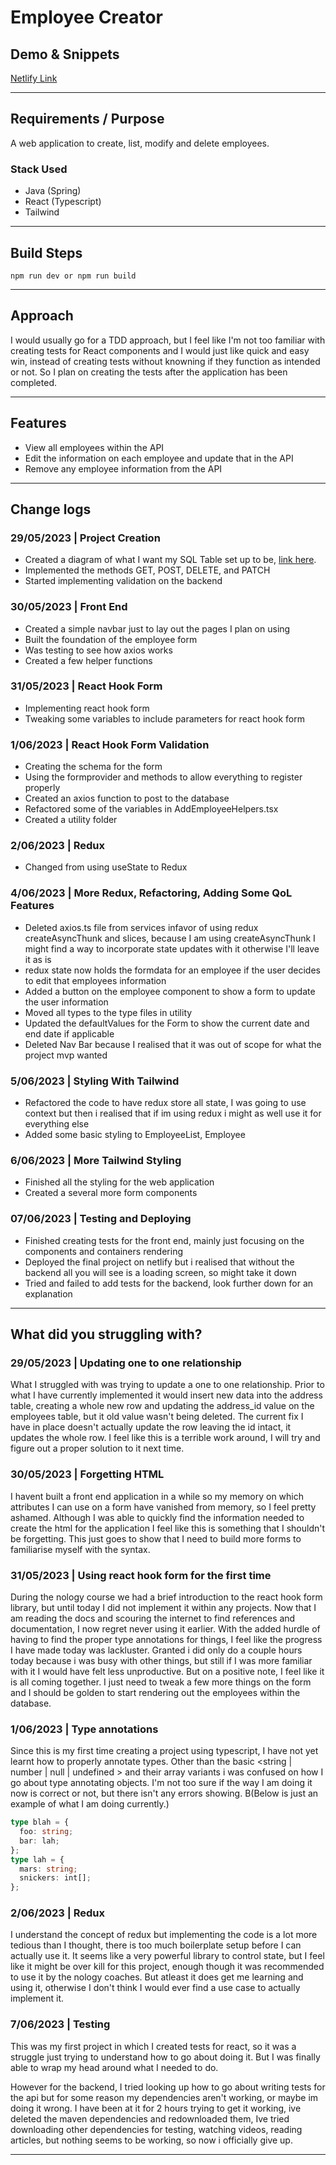 # Employee Creator

## Demo & Snippets

[Netlify Link](https://friendly-yeot-5eb8d5.netlify.app/)

---

## Requirements / Purpose

A web application to create, list, modify and delete employees.

### Stack Used

- Java (Spring)
- React (Typescript)
- Tailwind

---

## Build Steps

```gitBash
npm run dev or npm run build
```

---

## Approach

I would usually go for a TDD approach, but I feel like I'm not too familiar with creating tests for React components and I would just like quick and easy win, instead of creating tests without knowning if they function as intended or not. So I plan on creating the tests after the application has been completed.

---

## Features

- View all employees within the API
- Edit the information on each employee and update that in the API
- Remove any employee information from the API

---

<!-- ## Known issues

- Remaining bugs, things that have been left unfixed
- Features that are buggy / flimsy

---

## Future Goals

- What are the immediate features you'd add given more time

--- -->

## Change logs

### 29/05/2023 | Project Creation

- Created a diagram of what I want my SQL Table set up to be, [link here](https://dbdiagram.io/d/647404f07764f72fcfff053f).
- Implemented the methods GET, POST, DELETE, and PATCH
- Started implementing validation on the backend

### 30/05/2023 | Front End

- Created a simple navbar just to lay out the pages I plan on using
- Built the foundation of the employee form
- Was testing to see how axios works
- Created a few helper functions

### 31/05/2023 | React Hook Form

- Implementing react hook form
- Tweaking some variables to include parameters for react hook form

### 1/06/2023 | React Hook Form Validation

- Creating the schema for the form
- Using the formprovider and methods to allow everything to register properly
- Created an axios function to post to the database
- Refactored some of the variables in AddEmployeeHelpers.tsx
- Created a utility folder

### 2/06/2023 | Redux

- Changed from using useState to Redux

### 4/06/2023 | More Redux, Refactoring, Adding Some QoL Features

- Deleted axios.ts file from services infavor of using redux createAsyncThunk and slices, because I am using createAsyncThunk I might find a way to incorporate state updates with it otherwise I'll leave it as is
- redux state now holds the formdata for an employee if the user decides to edit that employees information
- Added a button on the employee component to show a form to update the user information
- Moved all types to the type files in utility
- Updated the defaultValues for the Form to show the current date and end date if applicable
- Deleted Nav Bar because I realised that it was out of scope for what the project mvp wanted

### 5/06/2023 | Styling With Tailwind

- Refactored the code to have redux store all state, I was going to use context but then i realised that if im using redux i might as well use it for everything else
- Added some basic styling to EmployeeList, Employee

### 6/06/2023 | More Tailwind Styling

- Finished all the styling for the web application
- Created a several more form components

### 07/06/2023 | Testing and Deploying

- Finished creating tests for the front end, mainly just focusing on the components and containers rendering
- Deployed the final project on netlify but i realised that without the backend all you will see is a loading screen, so might take it down
- Tried and failed to add tests for the backend, look further down for an explanation

---

## What did you struggling with?

### 29/05/2023 | Updating one to one relationship

What I struggled with was trying to update a one to one relationship. Prior to what I have currently implemented it would insert new data into the address table, creating a whole new row and updating the address_id value on the employees table, but it old value wasn't being deleted. The current fix I have in place doesn't actually update the row leaving the id intact, it updates the whole row. I feel like this is a terrible work around, I will try and figure out a proper solution to it next time.

### 30/05/2023 | Forgetting HTML

I havent built a front end application in a while so my memory on which attributes I can use on a form have vanished from memory, so I feel pretty ashamed. Although I was able to quickly find the information needed to create the html for the application I feel like this is something that I shouldn't be forgetting. This just goes to show that I need to build more forms to familiarise myself with the syntax.

### 31/05/2023 | Using react hook form for the first time

During the nology course we had a brief introduction to the react hook form library, but until today I did not implement it within any projects. Now that I am reading the docs and scouring the internet to find references and documentation, I now regret never using it earlier. With the added hurdle of having to find the proper type annotations for things, I feel like the progress I have made today was lackluster. Granted i did only do a couple hours today because i was busy with other things, but still if I was more familiar with it I would have felt less unproductive. But on a positive note, I feel like it is all coming together. I just need to tweak a few more things on the form and I should be golden to start rendering out the employees within the database.

### 1/06/2023 | Type annotations

Since this is my first time creating a project using typescript, I have not yet learnt how to properly annotate types. Other than the basic <string | number | null | undefined > and their array variants i was confused on how I go about type annotating objects. I'm not too sure if the way I am doing it now is correct or not, but there isn't any errors showing. B(Below is just an example of what I am doing currently.)

```typescript
type blah = {
  foo: string;
  bar: lah;
};
type lah = {
  mars: string;
  snickers: int[];
};
```

### 2/06/2023 | Redux

I understand the concept of redux but implementing the code is a lot more tedious than I thought, there is too much boilerplate setup before I can actually use it. It seems like a very powerful library to control state, but I feel like it might be over kill for this project, enough though it was recommended to use it by the nology coaches. But atleast it does get me learning and using it, otherwise I don't think I would ever find a use case to actually implement it.

### 7/06/2023 | Testing

This was my first project in which I created tests for react, so it was a struggle just trying to understand how to go about doing it. But I was finally able to wrap my head around what I needed to do.

However for the backend, I tried looking up how to go about writing tests for the api but for some reason my dependencies aren't working, or maybe im doing it wrong. I have been at it for 2 hours trying to get it working, ive deleted the maven dependencies and redownloaded them, Ive tried downloading other dependencies for testing, watching videos, reading articles, but nothing seems to be working, so now i officially give up.

---

